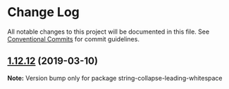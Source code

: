 # Change Log

All notable changes to this project will be documented in this file.
See [Conventional Commits](https://conventionalcommits.org) for commit guidelines.

## [1.12.12](https://gitlab.com/codsen/codsen/compare/string-collapse-leading-whitespace@1.12.10...string-collapse-leading-whitespace@1.12.12) (2019-03-10)

**Note:** Version bump only for package string-collapse-leading-whitespace

